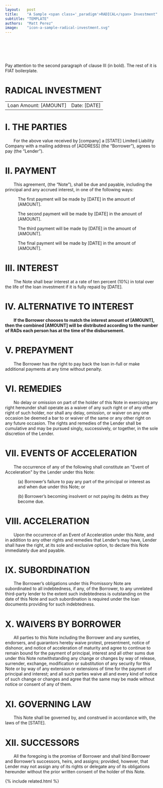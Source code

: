 ```yaml
---
layout:   post
title:    "A Sample <span class='_paradigm'>RADICAL</span> Investment"
subtitle: "TEMPLATE"
authors:  "Matt Perez"
image:    "icon-a-sample-radical-investment.svg"
---
```


<div style="display:none;">
 <p>A sample <span class="_paradigm">RADICAL</span> invesmentment.</p>
</div>

<h1>&nbsp;</h1>
 <p>Pay attention to the second paragraph of clause III (in bold). The rest of it is <span class="_paradigm">FIAT</span> boilerplate.</p>

<h1 class="_sectionn">RADICAL INVESTMENT</h1>
 <table>
  <tr>
   <td style="text-akign:right; ">Loan Amount: [AMOUNT]</td>
   <td style="text-akign:right; ">Date: [DATE]</td>
  </tr>
 </table>

<h1>I. THE PARTIES</h1>
 <p style="text-indent:2em; ">For the above value received by [company] a [STATE] Limited Liability Company with a mailing address of [ADDRESS] (the “Borrower”), agrees to pay (the “Lender”).</p>

<h1>II. PAYMENT</h1>
 <p style="text-indent:2em; ">This agreement, (the “Note”), shall be due and payable, including the principal and any accrued interest, in one of the following ways:</p>
 <p>
  <div style="margin-left:3em; ">
   <p>The first payment will be made by [DATE] in the amount of [AMOUNT].</p>
   <p>The second payment will be made by [DATE] in the amount of [AMOUNT].</p>
   <p>The third payment will be made by [DATE] in the amount of [AMOUNT].</p>
   <p>The final payment will be made by [DATE] in the amount of [AMOUNT].</p>
  </div>
 </p>

<h1>III. INTEREST</h1>
 <p style="text-indent:2em; ">The Note shall bear interest at a rate of ten percent (10%) in total over the life of the loan investment if it is fully repaid by [DATE].</p>

<h1>IV. ALTERNATIVE TO INTEREST</h1>
 <p style="text-indent:2em; font-weight:bold; ">If the Borrower chooses to match the interest amount of  [AMOUNT], then the combined [AMOUNT] will be distributed according to the number of <span class="_paradigm">RAD</span>s each person has at the time of the disbursement.</p>

<h1>V. PREPAYMENT</h1>
 <p style="text-indent:2em; ">The Borrower has the right to pay back the loan in-full or make additional payments at any time without penalty.</p>

<h1>VI. REMEDIES</h1>
 <p style="text-indent:2em; ">No delay or omission on part of the holder of this Note in exercising any right hereunder shall operate as a waiver of any such right or of any other right of such holder, nor shall any delay, omission, or waiver on any one occasion be deemed a bar to or waiver of the same or any other right on any future occasion. The rights and remedies of the Lender shall be cumulative and may be pursued singly, successively, or together, in the sole discretion of the Lender.</p>

<h1>VII. EVENTS OF ACCELERATION</h1>
 <p style="text-indent:2em; ">The occurrence of any of the following shall constitute an "Event of Acceleration" by the Lender under this Note:</p>
 <p>
  <div style="margin-left:3em; ">
   <p>(a) Borrower’s failure to pay any part of the principal or interest as and when due under this Note; or</p>
   <p>(b) Borrower’s becoming insolvent or not paying its debts as they become due.</p>
  </div>
 </p>

<h1>VIII. ACCELERATION</h1>
 <p style="text-indent:2em; ">Upon the occurrence of an Event of Acceleration under this Note, and in addition to any other rights and remedies that Lender’s may have, Lender shall have the right, at its sole and exclusive option, to declare this Note immediately due and payable.</p>

<h1>IX. SUBORDINATION</h1>
 <p style="text-indent:2em; ">The Borrower’s obligations under this Promissory Note are subordinated to all indebtedness, if any, of the Borrower, to any unrelated third-party lender to the extent such indebtedness is outstanding on the date of this Note and such subordination is required under the loan documents providing for such indebtedness.</p>

<h1>X. WAIVERS BY BORROWER</h1>
 <p style="text-indent:2em; ">All parties to this Note including the Borrower and any sureties, endorsers, and guarantors hereby waive protest, presentment, notice of dishonor, and notice of acceleration of maturity and agree to continue to remain bound for the payment of principal, interest and all other sums due under this Note notwithstanding any change or changes by way of release, surrender, exchange, modification or substitution of any security for this Note or by way of any extension or extensions of time for the payment of principal and interest; and all such parties waive all and every kind of notice of such change or changes and agree that the same may be made without notice or consent of any of them.</p>

<h1>XI. GOVERNING LAW</h1>
 <p style="text-indent:2em; "> This Note shall be governed by, and construed in accordance with, the laws of the [STATE].</p>

<h1>XII. SUCCESSORS</h1>
 <p style="text-indent:2em; "> All the foregoing is the promise of Borrower and shall bind Borrower and Borrower&rsquo;s successors, heirs, and assigns; provided, however, that Lender may not assign any of its rights or delegate any of its obligations hereunder without the prior written consent of the holder of this Note.</p>

{% include related.html %}